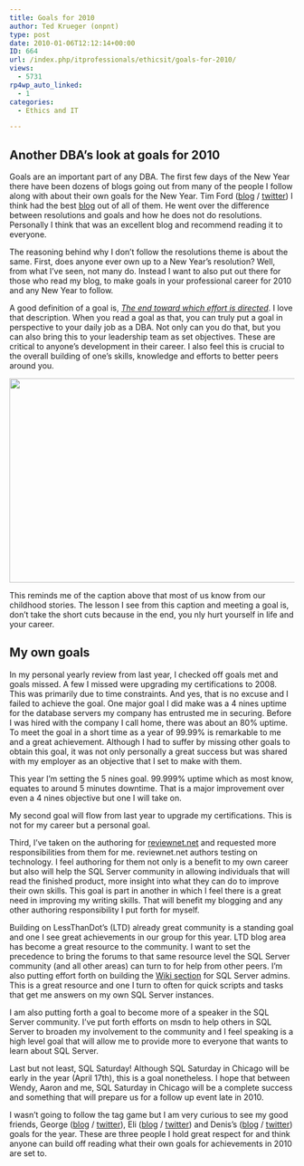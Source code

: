 ```yaml
---
title: Goals for 2010
author: Ted Krueger (onpnt)
type: post
date: 2010-01-06T12:12:14+00:00
ID: 664
url: /index.php/itprofessionals/ethicsit/goals-for-2010/
views:
  - 5731
rp4wp_auto_linked:
  - 1
categories:
  - Ethics and IT

---
```

## Another DBA&#8217;s look at goals for 2010

Goals are an important part of any DBA. The first few days of the New Year there have been dozens of blogs going out from many of the people I follow along with about their own goals for the New Year. Tim Ford ([blog][1] / [twitter][2]) I think had the best [blog][3] out of all of them. He went over the difference between resolutions and goals and how he does not do resolutions. Personally I think that was an excellent blog and recommend reading it to everyone. 

The reasoning behind why I don’t follow the resolutions theme is about the same. First, does anyone ever own up to a New Year’s resolution? Well, from what I’ve seen, not many do. Instead I want to also put out there for those who read my blog, to make goals in your professional career for 2010 and any New Year to follow.

A good definition of a goal is, _[The end toward which effort is directed][4]_. I love that description. When you read a goal as that, you can truly put a goal in perspective to your daily job as a DBA. Not only can you do that, but you can also bring this to your leadership team as set objectives. These are critical to anyone’s development in their career. I also feel this is crucial to the overall building of one’s skills, knowledge and efforts to better peers around you. 

<div class="image_block">
  <img src="/wp-content/uploads/blogs/ITProfessionals/goal.gif" alt="" title="" width="505" height="361" />
</div>

This reminds me of the caption above that most of us know from our childhood stories. The lesson I see from this caption and meeting a goal is, don’t take the short cuts because in the end, you nly hurt yourself in life and your career. 

## My own goals

In my personal yearly review from last year, I checked off goals met and goals missed. A few I missed were upgrading my certifications to 2008. This was primarily due to time constraints. And yes, that is no excuse and I failed to achieve the goal. One major goal I did make was a 4 nines uptime for the database servers my company has entrusted me in securing. Before I was hired with the company I call home, there was about an 80% uptime. To meet the goal in a short time as a year of 99.99% is remarkable to me and a great achievement. Although I had to suffer by missing other goals to obtain this goal, it was not only personally a great success but was shared with my employer as an objective that I set to make with them.

This year I’m setting the 5 nines goal. 99.999% uptime which as most know, equates to around 5 minutes downtime. That is a major improvement over even a 4 nines objective but one I will take on.
  
My second goal will flow from last year to upgrade my certifications. This is not for my career but a personal goal. 

Third, I’ve taken on the authoring for [reviewnet.net][5] and requested more responsibilities from them for me. reviewnet.net authors testing on technology. I feel authoring for them not only is a benefit to my own career but also will help the SQL Server community in allowing individuals that will read the finished product, more insight into what they can do to improve their own skills. This goal is part in another in which I feel there is a great need in improving my writing skills. That will benefit my blogging and any other authoring responsibility I put forth for myself. 

Building on LessThanDot’s (LTD) already great community is a standing goal and one I see great achievements in our group for this year. LTD blog area has become a great resource to the community. I want to set the precedence to bring the forums to that same resource level the SQL Server community (and all other areas) can turn to for help from other peers. I&#8217;m also putting effort forth on building the [Wiki section][6] for SQL Server admins. This is a great resource and one I turn to often for quick scripts and tasks that get me answers on my own SQL Server instances.

I am also putting forth a goal to become more of a speaker in the SQL Server community. I’ve put forth efforts on msdn to help others in SQL Server to broaden my involvement to the community and I feel speaking is a high level goal that will allow me to provide more to everyone that wants to learn about SQL Server.

Last but not least, SQL Saturday! Although SQL Saturday in Chicago will be early in the year (April 17th), this is a goal nonetheless. I hope that between Wendy, Aaron and me, SQL Saturday in Chicago will be a complete success and something that will prepare us for a follow up event late in 2010. 

I wasn’t going to follow the tag game but I am very curious to see my good friends, George ([blog][7] / [twitter][8]), Eli ([blog][9] / [twitter][10]) and Denis’s ([blog][11] / [twitter][12]) goals for the year. These are three people I hold great respect for and think anyone can build off reading what their own goals for achievements in 2010 are set to.

 [1]: http://thesqlagentman.com/
 [2]: http://twitter.com/sqlagentman
 [3]: http://thesqlagentman.com/2009/12/2010-resolutions-and-themeword/
 [4]: http://www.merriam-webster.com/dictionary/goal
 [5]: http://reviewnet.net/
 [6]: http://wiki.ltd.local/index.php/Category:Microsoft_SQL_Server_Admin
 [7]: /index.php/All/?disp=authdir&author=10
 [8]: http://twitter.com/gmmastros
 [9]: /index.php/All/?disp=authdir&author=9
 [10]: http://twitter.com/tarwn
 [11]: /index.php/All/?disp=authdir&author=4
 [12]: http://twitter.com/denisgobo